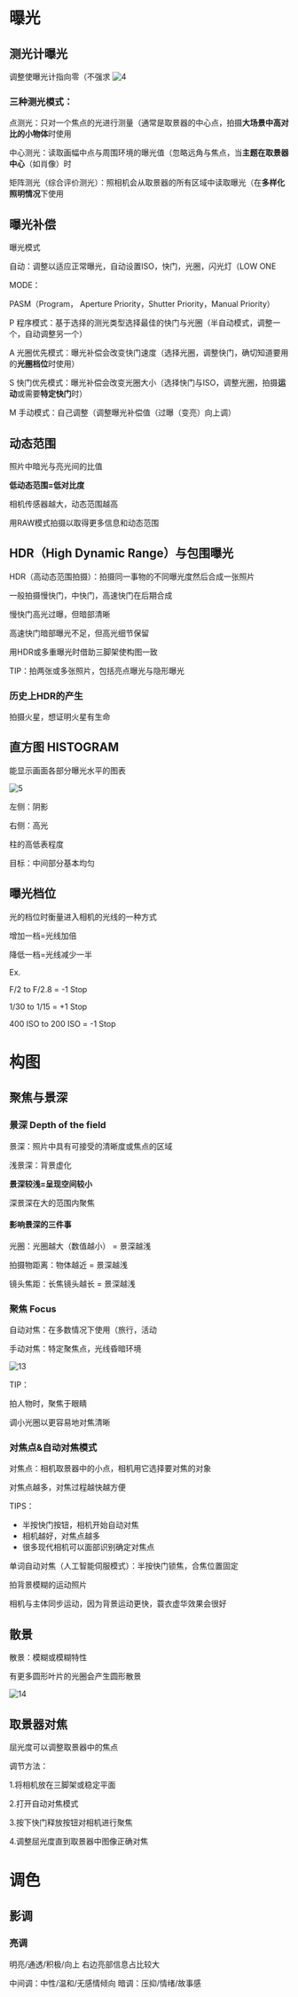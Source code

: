 # 曝光

## 测光计曝光

调整使曝光计指向零（不强求
![4](https://s3.ax1x.com/2021/02/09/ya6tp9.jpg)

### 三种测光模式：

点测光：只对一个焦点的光进行测量（通常是取景器的中心点，拍摄**大场景中高对比的小物体**时使用

中心测光：读取画幅中点与周围环境的曝光值（忽略远角与焦点，当**主题在取景器中心**（如肖像）时

矩阵测光（综合评价测光）：照相机会从取景器的所有区域中读取曝光（在**多样化照明情况**下使用

## 曝光补偿

曝光模式

自动：调整以适应正常曝光，自动设置ISO，快门，光圈，闪光灯（LOW ONE

MODE：

PASM（Program， Aperture Priority，Shutter Priority，Manual Priority）

P 程序模式：基于选择的测光类型选择最佳的快门与光圈（半自动模式，调整一个，自动调整另一个）

A 光圈优先模式：曝光补偿会改变快门速度（选择光圈，调整快门，确切知道要用的**光圈档位**时使用）

S 快门优先模式：曝光补偿会改变光圈大小（选择快门与ISO，调整光圈，拍摄**运动**或需要**特定快门**时）

M 手动模式：自己调整（调整曝光补偿值（过曝（变亮）向上调）

## 动态范围

照片中暗光与亮光间的比值

**低动态范围=低对比度**

相机传感器越大，动态范围越高

用RAW模式拍摄以取得更多信息和动态范围

## HDR（High Dynamic Range）与包围曝光

HDR（高动态范围拍摄）：拍摄同一事物的不同曝光度然后合成一张照片

一般拍摄慢快门，中快门，高速快门在后期合成

慢快门高光过曝，但暗部清晰

高速快门暗部曝光不足，但高光细节保留

用HDR或多重曝光时借助三脚架使构图一致

TIP：拍两张或多张照片，包括亮点曝光与隐形曝光

### 历史上HDR的产生

拍摄火星，想证明火星有生命

## 直方图 HISTOGRAM

能显示画面各部分曝光水平的图表

![5](https://s3.ax1x.com/2021/02/09/ya6NlR.jpg)

左侧：阴影

右侧：高光

柱的高低表程度

目标：中间部分基本均匀

## 曝光档位

光的档位时衡量进入相机的光线的一种方式

增加一档=光线加倍

降低一档=光线减少一半

Ex.

 F/2 to F/2.8 = -1 Stop

1/30 to 1/15 = +1 Stop

400 ISO to 200 ISO = -1 Stop

# 构图

## 聚焦与景深  

### 景深 Depth of the field

景深：照片中具有可接受的清晰度或焦点的区域

浅景深：背景虚化

**景深较浅=呈现空间较小**

深景深在大的范围内聚焦

#### 影响景深的三件事

光圈：光圈越大（数值越小） = 景深越浅

拍摄物距离：物体越近 = 景深越浅

镜头焦距：长焦镜头越长 = 景深越浅

### 聚焦 Focus

自动对焦：在多数情况下使用（旅行，活动

手动对焦：特定聚焦点，光线昏暗环境

![13](https://s3.ax1x.com/2021/02/09/ya6g1A.png)

TIP：

拍人物时，聚焦于眼睛

调小光圈以更容易地对焦清晰

### 对焦点&自动对焦模式

对焦点：相机取景器中的小点，相机用它选择要对焦的对象

对焦点越多，对焦过程越快越方便

TIPS：

* 半按快门按钮，相机开始自动对焦
* 相机越好，对焦点越多
* 很多现代相机可以面部识别确定对焦点

单词自动对焦（人工智能伺服模式）：半按快门锁焦，合焦位置固定

拍背景模糊的运动照片

相机与主体同步运动，因为背景运动更快，蓑衣虚华效果会很好

## 散景

散景：模糊或模糊特性

有更多圆形叶片的光圈会产生圆形散景

![14](https://s3.ax1x.com/2021/02/09/ya6cpd.jpg)

## 取景器对焦

屈光度可以调整取景器中的焦点

调节方法：

1.将相机放在三脚架或稳定平面

2.打开自动对焦模式

3.按下快门释放按钮对相机进行聚焦

4.调整屈光度直到取景器中图像正确对焦

# 调色
## 影调
### 亮调
明亮/通透/积极/向上
右边亮部信息占比较大

中间调：中性/温和/无感情倾向
暗调：压抑/情绪/故事感